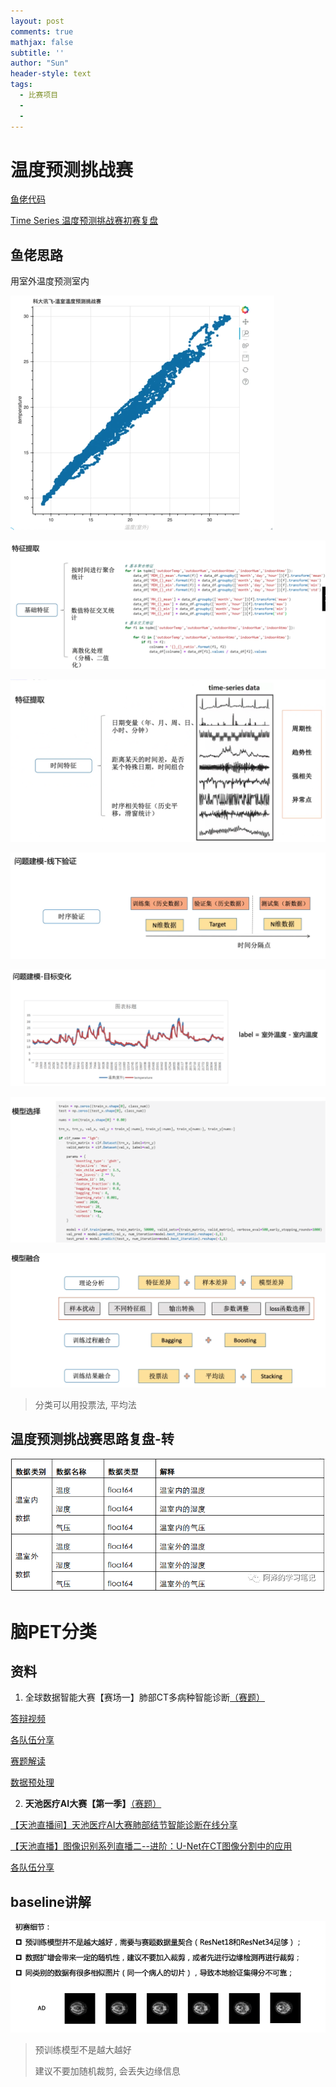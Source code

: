 ```yaml
---
layout: post
comments: true
mathjax: false
subtitle: ''
author: "Sun"
header-style: text
tags:
  - 比赛项目
  - 
  - 
---
```


# 温度预测挑战赛

[鱼佬代码]( https://github.com/datawhalechina/competition-baseline/tree/master/competition/%E7%A7%91%E5%A4%A7%E8%AE%AF%E9%A3%9EAI%E5%BC%80%E5%8F%91%E8%80%85%E5%A4%A7%E8%B5%9B-%E6%B8%A9%E5%AE%A4%E6%B8%A9%E5%BA%A6%E9%A2%84%E6%B5%8B%E6%8C%91%E6%88%98%E8%B5%9B)

[Time Series 温度预测挑战赛初赛复盘](https://wemp.app/posts/382c8bac-8445-4db8-9d25-9cf0ced90e33)

## 鱼佬思路

用室外温度预测室内

<img src="/img/in-post/20_07/image-20200819085133318.png" alt="image-20200819085133318" style="zoom:50%;" />

![image-20200819100110452](/img/in-post/20_07/image-20200819100110452.png)

![image-20200819101227086](/img/in-post/20_07/image-20200819101227086.png)

![image-20200819102037371](/img/in-post/20_07/image-20200819102037371.png)

![image-20200819102141565](/img/in-post/20_07/image-20200819102141565.png)

![image-20200819102312829](/img/in-post/20_07/image-20200819102312829.png)

![image-20200819102431875](/img/in-post/20_07/image-20200819102431875.png)

> 分类可以用投票法, 平均法

## 温度预测挑战赛思路复盘-转



![img](/img/in-post/20_07/640.png)







# 脑PET分类 

## 资料

1. 全球数据智能大赛【赛场一】肺部CT多病种智能诊断[（赛题）](https://tianchi.aliyun.com/competition/entrance/231724/information)

[答辩视频](https://tianchi.aliyun.com/course/video?liveId=41088)  

[各队伍分享](https://tianchi.aliyun.com/competition/entrance/231724/forum)  

[赛题解读](https://tianchi.aliyun.com/course/video?liveId=41063)  

[数据预处理](https://tianchi.aliyun.com/notebook-ai/detail?postId=65575)

2. **天池医疗AI大赛【第一季】**[（赛题）](https://tianchi.aliyun.com/competition/introduction.htm?spm=5176.100066.0.0.257c94dftKhsu8&raceId=231601)  

[【天池直播间】天池医疗AI大赛肺部结节智能诊断在线分享](https://tianchi.aliyun.com/forum/videoStream.html?spm=5176.11510306.4851108.25.254b4b26biQAaJ&postsId=3387#postsId=3387)

[【天池直播】图像识别系列直播二--进阶：U-Net在CT图像分割中的应用](https://tianchi.aliyun.com/forum/new_articleDetail.html?postsId=3488)

[各队伍分享](https://tianchi.aliyun.com/forum/detail_v1.htm?spm=5176.9876270.0.0.6be9e44a32r4Ft#type%3D%E5%A4%A7%E8%B5%9B%26pageIndex%3D1%26raceId%3D231601)

## baseline讲解

![image-20200819195214460](/img/in-post/20_07/image-20200819195214460.png)

>  预训练模型不是越大越好
>
> 建议不要加随机裁剪, 会丢失边缘信息































































